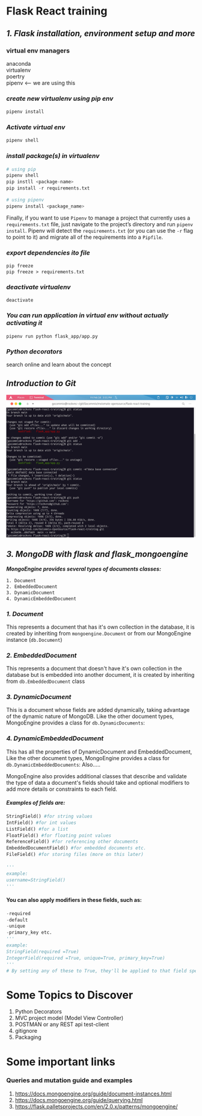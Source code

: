 # Flask React training

## ***1. Flask installation, environment setup and more***
### virtual env managers
anaconda\
virtualenv\
poertry\
pipenv <-- we are using this

### ***create new virtualenv using pip env***
```python
pipenv install
```

### ***Activate virtual env***
```python
pipenv shell
```


### ***install package(s) in virtualenv***
```python
# using pip
pipenv shell
pip instll <package-name>
pip install -r requirements.txt
```
```python
# using pipenv
pipenv install <package_name>
```
Finally, if you want to use `Pipenv` to manage a project that currently uses a `requirements.txt` file, just navigate to the project’s directory and run `pipenv install`. Pipenv will detect the `requirements.txt` (or you can use the `-r` flag to point to it) and migrate all of the requirements into a `Pipfile`.
### ***export dependencies ito file***
```
pip freeze
pip freeze > requirements.txt
```
### ***deactivate virtualenv***
```
deactivate
```
### ***You can run application in virtual env without actually activating it***
```
pipenv run python flask_app/app.py
```

### ***Python decorators***
search online and learn about the concept

## ***Introduction to Git***
![alt text](https://github.com/GoCommix-OpenSource/flask-react-training/blob/main/git%20commands.png?raw=true)



## ***3. MongoDB with flask and flask_mongoengine***

***MongoEngine provides several types of documents classes:***

    1. Document
    2. EmbeddedDocument
    3. DynamicDocument
    4. DynamicEmbeddedDocument


### ***1. Document***
This represents a document that has it's own collection in the database, it is created by
inheriting from `mongoengine.Document` or from our MongoEngine instance (`db.Document`)

### ***2. EmbeddedDocument***
This represents a document that doesn't have it's own collection in the database but is
embedded into another document, it is created by inheriting from `db.EmbeddedDocument` class
### ***3. DynamicDocument***
This is a document whose fields are added dynamically, taking advantage of the dynamic nature
of MongoDB.
Like the other document types, MongoEngine provides a class for `db.DynamicDocuments`:
### ***4. DynamicEmbeddedDocument***
This has all the properties of DynamicDocument and EmbeddedDocument, Like the other document types, MongoEngine provides a class for `db.DynamicEmbeddedDocuments`:
Also…..

MongoEngine also provides additional classes that describe and validate the type of data a document's fields should take and optional modifiers to add more details or constraints to each field.

#### ***Examples of fields are:***
```python 
StringField() #for string values
IntField() #for int values
ListField() #for a list
FloatField() #for floating point values
ReferenceField() #for referencing other documents
EmbeddedDocumentField() #for embedded documents etc.
FileField() #for storing files (more on this later)

'''
example:
username=StringField()
'''
```
#### You can also apply modifiers in these fields, such as:
```python
-required
-default
-unique
-primary_key etc.
'''
example: 
StringField(required =True)
IntegerField(required =True, unique=True, primary_key=True)
'''
# By setting any of these to True, they'll be applied to that field specifically.
```







# Some Topics to Discover
1. Python Decorators
2. MVC project model (Model View Controller)
3. POSTMAN or any REST api test-client
4. gitignore
5. Packaging

# Some important links
### Queries and mutation guide and examples
1. https://docs.mongoengine.org/guide/document-instances.html
2. https://docs.mongoengine.org/guide/querying.html
3. https://flask.palletsprojects.com/en/2.0.x/patterns/mongoengine/


